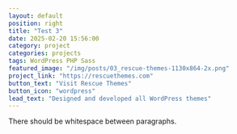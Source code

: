 ```yaml
---
layout: default
position: right
title: "Test 3"
date: 2025-02-20 15:56:00
category: project
categories: projects
tags: WordPress PHP Sass
featured_image: "/img/posts/03_rescue-themes-1130x864-2x.png"
project_link: "https://rescuethemes.com"
button_text: "Visit Rescue Themes"
button_icon: "wordpress"
lead_text: "Designed and developed all WordPress themes"
---
```


There should be whitespace between paragraphs.
